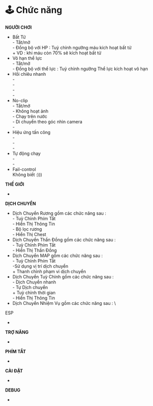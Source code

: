# 🕹 Chức năng

**NGƯỜI CHƠI**

* Bất Tử\
  \- Tắt/mở\
  \- Đồng bộ với HP : Tuỷ chỉnh ngưỡng máu kích hoạt bất tử\
  \+ VD : khi máu còn 70% sẽ kích hoạt bất tử
* Vô hạn thể lực\
  \- Tắt/mở\
  \- Đồng bộ với thể lực : Tuỷ chỉnh ngưỡng Thể lực kích hoạt vô hạn
* Hồi chiêu nhanh\
  \-\
  \-\
  \-\
  \-
* No-clip\
  \- Tắt/mở\
  _-_ Không hoạt ảnh\
  \- Chạy trên nước\
  \- Di chuyển theo góc nhìn camera\
  \-&#x20;
* Hiệu ứng tấn công\
  \-\
  \-\
  \-
* Tự động chạy\
  \-\
  \-
* Fail-control\
  Không biết :)))

**THẾ GIỚI**

*

**DỊCH CHUYỂN**&#x20;

* Dịch Chuyển Rương gồm các chức năng sau : \
  \- Tuỳ Chỉnh Phím Tắt\
  \- Hiển Thị Thông Tin\
  \- Bộ lọc rương\
  \- Hiển Thị Chest
* Dịch Chuyển Thần Đồng gồm các chức năng sau : \
  \- Tuỳ Chỉnh Phím Tắt\
  \- Hiển Thị Thần Đồng
* Dịch Chuyển MAP gồm các chức năng sau : \
  \- Tuỳ Chỉnh Phím Tắt\
  \-Sử dụng vị trí dịch chuyển\
  \+ Thanh chỉnh phạm vi dịch chuyển
* Dịch Chuyển Tuỳ Chỉnh gồm các chức năng sau : \
  \- Dịch Chuyển nhanh\
  \- Tự Dịch chuyển \
  \+ Tuỳ chỉnh thời gian\
  \- Hiển Thị Thông Tin
* Dịch Chuyển Nhiệm Vụ gồm các chức năng sau : \


ESP

*

**TRỢ NĂNG**

*

**PHÍM TẮT**

*

**CÀI ĐẶT**

*

**DEBUG**

*

